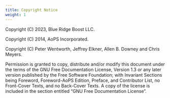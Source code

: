```yaml
---
title: Copyright Notice
weight: 1
---
```


Copyright (C) 2023, Blue Ridge Boost LLC.

Copyright (C) 2014, AoPS Incorporated.

Copyright (C) Peter Wentworth, Jeffrey Elkner, Allen B. Downey and Chris Meyers.

Permission is granted to copy, distribute and/or modify this document
under the terms of the GNU Free Documentation License, Version 1.3
or any later version published by the Free Software Foundation;
with Invariant Sections being Foreword, Foreword-AoPS Edition, Preface, and Contributor List,
no Front-Cover Texts, and no Back-Cover Texts. A copy of the license is
included in the section entitled “GNU Free Documentation License”.